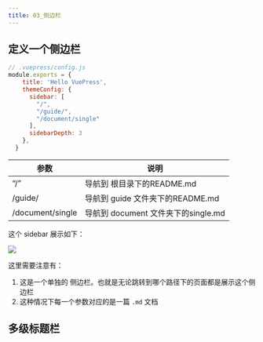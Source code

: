 ```yaml
---
title: 03_侧边栏
---
```

## 定义一个侧边栏

```js
// .vuepress/config.js
module.exports = {
    title: 'Hello VuePress',
    themeConfig: {
      sidebar: [
        "/",
        "/guide/",
        "/document/single"
      ],
      sidebarDepth: 3
    },
  }
```

| 参数             | 说明                                |
| ---------------- | ----------------------------------- |
| “/”              | 导航到 根目录下的README.md          |
| /guide/          | 导航到 guide 文件夹下的README.md    |
| /document/single | 导航到 document 文件夹下的single.md |

这个 sidebar 展示如下：

![](https://nblilili-1300722586.cos.ap-shanghai.myqcloud.com/pics/20200709180750.png)

这里需要注意有：

1. 这是一个单独的 侧边栏。也就是无论跳转到哪个路径下的页面都是展示这个侧边栏
2. 这种情况下每一个参数对应的是一篇 `.md` 文档

## 多级标题栏
